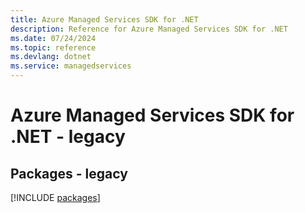 ```yaml
---
title: Azure Managed Services SDK for .NET
description: Reference for Azure Managed Services SDK for .NET
ms.date: 07/24/2024
ms.topic: reference
ms.devlang: dotnet
ms.service: managedservices
---
```

# Azure Managed Services SDK for .NET - legacy
## Packages - legacy
[!INCLUDE [packages](managed-services-index.md)]